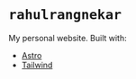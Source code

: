 # `rahulrangnekar`

My personal website. Built with:

- [Astro](https://astro.build/)
- [Tailwind](https://tailwindcss.com/)
